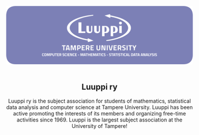<img src="https://github.com/luuppiry/.github/blob/main/profile/readme.png" alt="Luuppi ry GitHub readme banner">
<br />
<br />

<div align="center">
  
## Luuppi ry
Luuppi ry is the subject association for students of mathematics, statistical data analysis and computer science at Tampere University. Luuppi has been active promoting the interests of its members and organizing free-time activities since 1969. Luuppi is the largest subject association at the University of Tampere!

</div>
